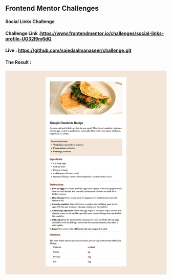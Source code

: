 ## Frontend Mentor Challenges

#### Social Links Challenge

#### Challenge Link :https://www.frontendmentor.io/challenges/social-links-profile-UG32l9m6dQ

#### Live : https://github.com/sajedaalmanaseer/challenge.git

#### The Result :

![alt text](Result.png)

